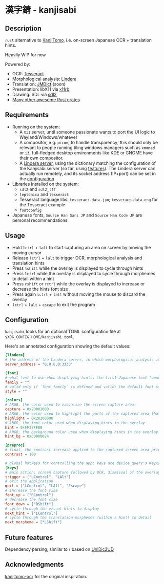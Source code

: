 # 漢字錆 - kanjisabi

## Description

`rust` alternative to [KanjiTomo](https://www.kanjitomo.net/), i.e. on-screen Japanese OCR + translation hints.

Heavily WIP for now

Powered by:

- OCR: [Tesseract](https://github.com/tesseract-ocr/tesseract)
- Morphological analysis: [Lindera](https://github.com/lindera-morphology/lindera)
- Translation: [JMDict](http://edrdg.org/jmdict/j_jmdict.html) (soon)
- Presentation: libX11 via [x11rb](https://crates.io/crates/x11rb)
- Drawing: SDL via [sdl2](https://crates.io/crates/sdl2)
- [Many other awesome Rust crates](Cargo.toml)

## Requirements

- Running on the system:
  - A `X11` server, until someone passionate wants to port the UI logic to Wayland/Windows/whatever
  - A compositor, e.g. `picom`, to handle transparency; this should only be relevant to people running tiling windows managers such as `xmonad` or `i3`, full-fledged desktop environments like KDE or GNOME have their own compositor.
  - A [Lindera server](https://github.com/lindera-morphology/lindera-server), using the dictionary matching the configuration of the Kanjisabi server (so far, using [features](morph_server/Cargo.toml)). The Lindera server can actually run remotely, and its socket address (IP+port) can be set in the [configuration](#configuration)
- Libraries installed on the system:
  - `sdl2` and `sdl2_ttf`
  - `leptonica` and `tesseract`
  - Tesseract language libs: `tesseract-data-jpn`; `tesseract-data-eng` for the Tesseract example
  - `fontconfig`
- Japanese fonts, `Source Han Sans JP` and `Source Han Code JP` are personal recommendations

## Usage

- Hold `lctrl` + `lalt` to start capturing an area on screen by moving the moving cursor
- Release `lctrl` + `lalt` to trigger OCR, morphological analysis and translation hints
- Press `lshift` while the overlay is displayed to cycle through hints
- Press `lctrl` while the overlay is displayed to cycle through morphemes to detail within a hint
- Press `rshift` or `rctrl` while the overlay is displayed to increase or decrease the hints font size
- Press again `lctrl` + `lalt` without moving the mouse to discard the overlay
- `lctrl` + `lalt` + `escape` to exit the program

## Configuration

`kanjisabi` looks for an optional TOML configuration file at `$XDG_CONFIG_HOME/kanjisabi.toml`.

Here's an annotated configuration showing the default values:

```toml
[lindera]
# the address of the Lindera server, to which morphological analysis is delegated
server_address = "0.0.0.0:3333"

[font]
# what font to use when displaying hints; the first Japanese font found will be used if empty
family = ""
# valid only if `font_family` is defined and valid; the default font style of the actually used font will be used if empty or not valid
style = ""

[colors]
# ARGB, the color used to visualize the screen capture area
capture = 0x20002000
# ARGB, the color used to highlight the parts of the captured area that the OCR managed to read
highlight = 0x20200000
# ARGB, the font color used when displaying hints in the overlay
hint = 0xFF32FF00
# ARGB, the background color used when displaying hints in the overlay
hint_bg = 0xC0000024

[preproc]
# float, the contrast increase applied to the captured screen area prior to performing OCR
contrast = 100

# global hotkeys for controlling the app; keys are device_query's Keycodes: <https://docs.rs/device_query/latest/device_query/keymap/enum.Keycode.html>
[keys]
# main action: screen capture followed by OCR, dismissal of the overlay when displayed
trigger = ["LControl", "LAlt"]
# exit the application
quit = ["LControl", "LAlt", "Escape"]
# increase the font size
font_up = ["RControl"]
# decrease the font size
font_down = ["RShift"]
# cycle through the visual hints to display
next_hint = ["LControl"]
# cycle through the translation morphemes (within a hint) to detail
next_morpheme = ["LShift"]
```

## Future features

Dependency parsing, similar to / based on [UniDic2UD](https://github.com/KoichiYasuoka/UniDic2UD)

## Acknowledgments

[kanjitomo-ocr](https://github.com/sakarika/kanjitomo-ocr) for the original inspiration.
